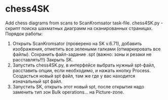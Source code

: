 # chess4SK
Add chess diagrams from scans to ScanKromsator task-file.
chess4SK.py - скрипт поиска шахматных диаграмм на сканированных страницах.
Порядок работы:
1. Открыть ScanKromsator (проверено на SK v.6.71), добавить изображения, отметить все зелеными галками (отмаркировать все файлы). 
Сохранить файл-задание .spt (важно: зоны и резаки не расставлять!!!) Закрыть SK.
2. Запустить chess4SK.py, в интерфейсе выбрать нужный spt-файл, расставить опции, если необходимо, и нажать кнопку Process. Создасться новый spt файл, там же где у вас находится изначальный spt файл.
5. Запустить SK, открыть этот новый spt, после открытия надо заменить тип зон Bulk operations... на Picture-zone.
